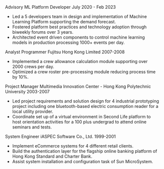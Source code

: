 Advisory ML Platform Developer
July 2020 - Feb 2023
- Led a 5 developers team in design and implementation of Machine Learning Platform supporting the demand forecast.
- Fostered platform best practices and technology adoption through biweekly forums over 3 years.
- Architected event driven components to control machine learning models in production processing 1000+ events per day.

Analyst Programmer
Fujitsu Hong Kong Limited
2007-2008
- Implemented a crew allowance calculation module supporting over 2000 crews per day.
- Optimized a crew roster pre-processing module reducing process time by 10%.

Project Manager
Multimedia Innovation Center - Hong Kong Polytechnic University
2003-2007
- Led project requirements and solution design for 4 industrial prototyping project including one bluetooth-based electric consumption reader for a local utility provider.
- Coordinate set up of a virtual environment in Second Life platform to host orientation activities for a 100 plus undergrad to attend online seminars and tests.

System Engineer
iASPEC Software Co., Ltd.
1999-2001
- Implement eCommerce systems for 4 different retail clients.
- Build the authentication layer for the flagship online banking platform of Hong Kong Standard and Charter Bank.
- Assist system installation and configuration task of Sun MicroSystem.